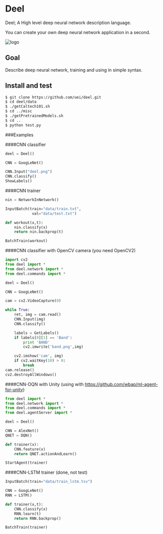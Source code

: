# Deel
Deel; A High level deep neural network description language.

You can create your own deep neural network application in a second.

![logo](deel.png)


## Goal
Describe deep neural network, training and using in simple syntax.

## Install and test

```sh
$ git clone https://github.com/uei/deel.git
$ cd deel/data
$ ./getCaltech101.sh
$ cd ../misc
$ ./getPretrainedModels.sh
$ cd ..
$ python test.py
```

###Examples

####CNN classifier 
```python
deel = Deel()

CNN = GoogLeNet()

CNN.Input("deel.png")
CNN.classify()
ShowLabels()

```

####CNN trainer 
```python
nin = NetworkInNetwork()

InputBatch(train="data/train.txt",
			val="data/test.txt")

def workout(x,t):
	nin.classify(x)	
	return nin.backprop(t)

BatchTrain(workout)
```

####CNN classifier with OpenCV camera (you need OpenCV2) 
```python
import cv2 
from deel import *
from deel.network import *
from deel.commands import *

deel = Deel()

CNN = GoogLeNet()

cam = cv2.VideoCapture(0)  

while True:
	ret, img = cam.read()  
	CNN.Input(img)
	CNN.classify()

	labels = GetLabels()
	if labels[0][1] == 'Band':
		print 'BAND'
		cv2.imwrite('band.png',img)

	cv2.imshow('cam', img)
	if cv2.waitKey(10) > 0:
		break
cam.release()
cv2.destroyAllWindows()

```



####CNN-DQN with Unity (using with https://github.com/wbap/ml-agent-for-unity)
```python
from deel import *
from deel.network import *
from deel.commands import *
from deel.agentServer import *

deel = Deel()

CNN = AlexNet()
QNET = DQN()

def trainer(x):
	CNN.feature(x)
	return QNET.actionAndLearn()

StartAgent(trainer)
```


####CNN-LSTM trainer (done, not test)
```python
InputBatch(train="data/train_lstm.tsv")

CNN = GoogLeNet()
RNN = LSTM()

def trainer(x,t):
	CNN.classify(x) 
	RNN.learn(t)
	return RNN.backprop()

BatchTrain(trainer)
```

